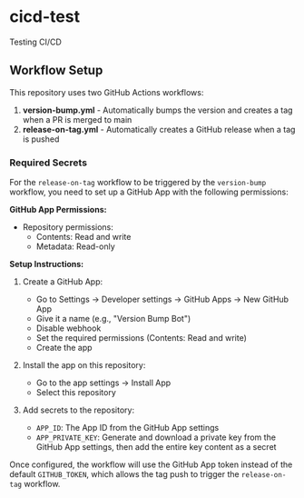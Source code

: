 # cicd-test
Testing CI/CD

## Workflow Setup

This repository uses two GitHub Actions workflows:

1. **version-bump.yml** - Automatically bumps the version and creates a tag when a PR is merged to main
2. **release-on-tag.yml** - Automatically creates a GitHub release when a tag is pushed

### Required Secrets

For the `release-on-tag` workflow to be triggered by the `version-bump` workflow, you need to set up a GitHub App with the following permissions:

**GitHub App Permissions:**
- Repository permissions:
  - Contents: Read and write
  - Metadata: Read-only

**Setup Instructions:**

1. Create a GitHub App:
   - Go to Settings → Developer settings → GitHub Apps → New GitHub App
   - Give it a name (e.g., "Version Bump Bot")
   - Disable webhook
   - Set the required permissions (Contents: Read and write)
   - Create the app

2. Install the app on this repository:
   - Go to the app settings → Install App
   - Select this repository

3. Add secrets to the repository:
   - `APP_ID`: The App ID from the GitHub App settings
   - `APP_PRIVATE_KEY`: Generate and download a private key from the GitHub App settings, then add the entire key content as a secret

Once configured, the workflow will use the GitHub App token instead of the default `GITHUB_TOKEN`, which allows the tag push to trigger the `release-on-tag` workflow.
